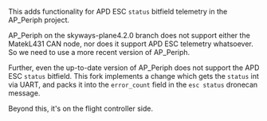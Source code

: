 This adds functionality for APD ESC `status` bitfield telemetry in the AP_Periph project.

AP_Periph on the skyways-plane4.2.0 branch does not support either the MatekL431 CAN node, nor does it support APD ESC telemetry whatsoever.  So we need to use a more recent version of AP_Periph.

Further, even the up-to-date version of AP_Periph does not support the APD ESC `status` bitfield.  This fork implements a change which gets the `status` int via UART, and packs it into the `error_count` field in the `esc status` dronecan message.

Beyond this, it's on the flight controller side.
